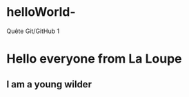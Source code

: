 # helloWorld-
Quête Git/GitHub 1

<!DOCTYPE html>
<html>
  <head>
    <meta charset="utf-8" />
    <meta name="viewport" content="width=device-width" />
    <title>Presentation</title>
  </head>
  <body>
    <h1>Hello everyone from La Loupe</h1>
    <h2>I am a young wilder</h2>
  </body>
</html>
